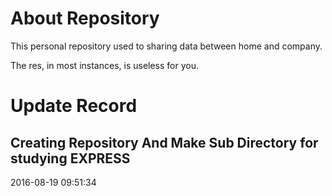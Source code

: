 # About Repository
This personal repository used to sharing data between home and company.

The res, in most instances, is useless for you.
 
# Update Record
## Creating Repository And Make Sub Directory for studying **EXPRESS**
2016-08-19 09:51:34 